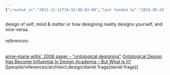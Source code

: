 ```yaml
---
{"created in":"2021-12-11T16:52:08-03:00","last tended to":"2024-09-24T16:06:07-03:00","tags":["topic","design","research","systemsdesign","alchemy","🌱"],"dg-publish":true,"notestage":["🌱"],"permalink":"/topics/architect-design/ontological-design/","dgPassFrontmatter":true,"created":"2021-12-11T16:52:08.403-03:00","updated":"2024-09-24T16:06:06.691-03:00"}
---
```


design of self, mind & matter or how designing reality designs yourself, and vice-versa.

###### references:
[anne-marie willis' 2006 paper - "ontological designing"](https://www.researchgate.net/publication/272139246_Ontological_Designing)
[Ontological Design Has Become Influential In Design Academia – But What Is It?](https://eyeondesign.aiga.org/ontological-design-is-popular-in-design-academia-but-what-is-it/)
[[people/references/architect;design/daniel fraga\|daniel fraga]]
